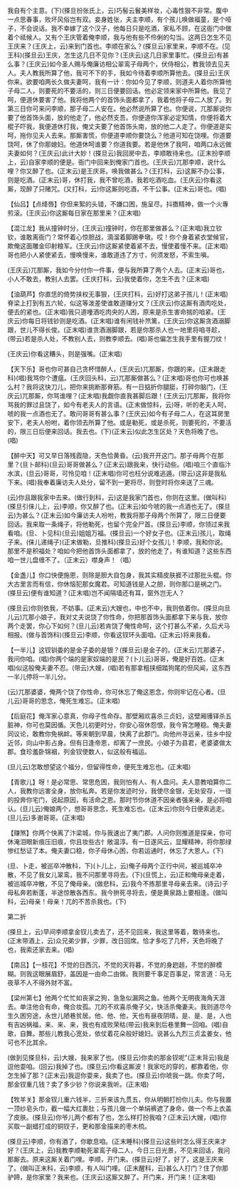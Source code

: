 <!-- { "loadSidebar": true } -->
我自有个主意。(下)(搽旦扮张氏上，云)巧髻云鬟美样妆，心毒性狠不非常。腹中一点思春事，败坏风俗岂有双。妾身姓张，夫主李顺，有个孩儿唤做福童，是个哑子，不会说话。我不幸嫁了这个汉子，他每日只是吃酒，家私不顾，在这衙门中做着个祗候人。又有个王庆管着俺李顺，我与他有些不伶俐的勾当。这两日怎生不见王庆来？(王庆上，云)来到门首也。李顺在家么？(搽旦云)家里来，李顺不在。(见王科)(搽旦云)王庆，怎生这几日不见你？(王庆云)这几日家里事忙。(搽旦云)有甚么事？(王庆云)如今圣人赐与俺廉访相公翠鸾子母两个，伏侍相公，教我领去见夫人。夫人教我所算了他，我可不下的手，我如今待着李顺所算他去。(搽旦云)王庆你来。欲要咱两长久做夫妻呵，我有一计：你如今见了李顺，则道夫人着你所算他子母二人，则要死的不要活的，则三日便要回话。他必定领来家中所算他。我见了呵，便道休要害了他。我将他两个的首饰头面都拿了，我着他将子母二人放了。到第三日你可来问李顺，那子母二人安在。他必然说所算了也。你便说，兀那厮说你要了他首饰头面，放的他走了，他必然支吾。你便道你浑家必定知情，你便将着大棍子吓我，我便道休打我，俺丈夫要了他首饰头南，放的他二人走了。你便道是实呵，拖你见夫人去来。那厮害慌，你便道李顺你要饶么？他道可知在饶哩。你道要饶呵，休了你那媳妇。他道休呵谁要？你道我要。若是他休了我呵，咱两口永远做夫妻如何？(王庆云)此计大妙！(搽旦云)我回房中去，李顺敢待来也。(正末扮李顺上，云)自家李顺的便是。衙门中回来到俺家门首也。(王庆云)兀那李顺，说什么哩？你又醉了也。(正末云)是王庆哥。唤我做甚么？(王打科，云)这厮不办公事，则是吃酒。(正末云)哥，休打我，我不曾吃酒，我若吃酒吃血。(王庆云)你看这厮，现醉了只赌咒。(又打科，云)你这厮则吃酒，不干公事。(正末云)哥也。(唱)

【仙吕】【点绛唇】你但来絮的头错，不嫌口困，施呈尽。抖擞精神，做一个火專煎滚。(王庆云)你这厮每日家在那里来？(正末唱)

【混江龙】我从撞钟时分，(王庆云)撞钟时，你在那里做甚么？(正末唱)我立钦钦，谁敢离衙门？常怀着心惊胆战，滴溜着脚踢拳墩。哎！你个身着紧衣堂候官，欺俺这面雕金印射粮军。(王庆云)你这厮紧使着紧不去，慢使着慢不来。(正末唱)哥也把小人紧使紧去，慢唤慢来，谁敢道违了方寸，何须发怒，不索生嗔。

(王庆云)兀那厮，我如今分付你一件事，便与我所算了两个人去。(正末云)哥也，小人不敢去，教别人去罢。(王庆打科，云)我使着你，怎生不去？(正末唱)

【油葫芦】你直恁的倚势挟权无事狠，(王庆打科，云)好打这弟子孩儿！(正末唱)脊梁上打到有五六轮，似这等泼差使谁敢道赚分文？(王庆云)你这厮有酒肉吃处，便去的紧也。(正末唱)我只道噇酒吃肉央的人困，原来是杀生害命揣的咱紧。(王庆云)你每日将钱钞则是吃酒。(正末唱)谁有闲钱补笊篱，(王庆云)你这厮贪酒溺脚跟，世儿不得长俊。(正末唱)谁贪酒溺脚跟，若是你那杀人也一地里将咱寻趁，(带云)若是杀人处，不教别人去，则教李顺去。(唱)哥也偏怎生我手里有握刀纹！

(王庆云)你看这糟头，则是强嘴。(正末唱)

【天下乐】哥也你可甚自己贪杯惜醉人，(王庆云)兀那厮，你跟的来。(正末跟走科)(唱)我骂你个遭瘟。(王庆回头科，云)兀那厮做甚么？(正末唱)哥也你可也唤甚么村？我将这快刀儿，把你来挑断那脊筋。有一日掂折你腿脡，打碎你脑门，(王庆云)兀那厮，你骂谁哩？(正末唱)我觑你直我甚脚后跟！(王庆云)兀那厮，我将你骂我的罪过且饶了，如今有老夫人的言语。(正末做惊科，云)呀，听的老夫人呵，唬的我一点酒也无了。敢问哥哥有甚么事？(王庆云)如今有子母二人，在这耳房里安下，老夫人吩咐，着你领去所算了他。或是勒死，或是杀死，则要死的，不要活的，限三日后便来回话。我去也。(下)(正末云)似此怎生区处？天色将晚了也。(唱)

【醉中天】可又早日落残霞隐，天色恰黄昏。(云)我开开这门。那子母两个在那里？(旦卜邮科)(旦云)哥哥做甚么？(正末云)跟我来，快行动些。(唱)咱三个直临汴水滨，(旦云)哥哥，可怜见咱！(正末唱)你可也枉分说难逃遁。(带云)这非是我私下来。(唱)我奉着廉访夫人处分，留不到一更将尽，则登时将你来送了三魂。

(云)你且跟我家中去来。(做行到科，云)这是我家门首也，你则在这里。(做叫科)(搽旦引俫儿上，云)李顺，你又醉了也。(正末云)如今唬的我一点酒也无了。(搽旦云)为甚么？(正末云)如今廉访夫人吩咐，教我将那子母两个所算了，限三日便要回话。我来取一条绳子，将他勒死，也留个完全尸首。(搽旦云)李顺，你领过来我看咱。(旦、卜见科)(旦云)姐姐万福。(搽旦云)一个好女子也。(正末云)孩儿，取绳子来。(俫儿递绳子)(正末做勒，旦推科)(搽旦云)好个女孩儿！李顺，我和你说。那里不是积福处？咱如今把他首饰头面都拿了，放的他走了，有谁知道？这些东西咱一世儿盘缠不了。（正末云）噤身声！（唱）

【金盏儿】你口快便施恩，则除是胆大自包身，我其实精皮肤捱不过那批头棍。你大古里言而有信，你休恼犯那女魔君。可知道钱是人之胆，则你那口是祸之门。(搽旦云)便有谁知道？(正末唱)岂不闻隔墙还有耳，窗外岂无人？

(搽旦云)你则依我，不妨事。(正末云)大嫂也，中也不中，我则依着你。(搽旦向旦儿云)兀那小娘子，我对丈夫说饶了你性命，你把那首饰头面都拿下来与我，放你两个走罢，你心下如何？(旦儿云)若肯饶了俺性命呵，这个打甚么不紧，久后犬马相报。(做与首饰科)(搽旦云)李顺，你看这钗环头面咱。(正末云)将来我看。

【一半儿】这钗钏委的是金子委的是银？(搽旦云)是金子的。(正末云)兀那婆子，我问你咱。(唱)你两个端的是家奴端的是民？(卜儿云)哥哥，俺是好百姓。(正末唱)似这般俺夫妻不忍。(带云)大嫂，(唱)若有那拿粗挟细踏狗尾的但风闻，这东西一半儿停将一半儿分。

(云)兀那婆婆，俺两个饶了你性命，你可休忘了俺这恩念，你则牢记在心者。(旦儿云)哥哥的思念，俺死生难忘。(正末唱)

【后庭花】俺浑家心意真，你母子性命存。那壁厢欢喜杀三贞妇，这壁厢镬铎杀五脏神，你可也莫因循。天色儿初更时分，你安心宿休怨恨，我今宵怎睡稳。俺夫妻同议论，敢教你免祸衅。等来朝到早晨，快离了此郡门。向他州寻远亲，往乡中投近邻，向山中影占身。但有日逢帝恩，却离了一庶民。小娘子为县君，老婆婆做太郡。食珍羞卧锦裀，列金钗使数人，似这般有福运。

(旦儿云)怎敢想望这个福分，但留得性命，便死生难忘也。(正末唱)

【青歌儿】呀！是必常思、常思危困，我则怕有人、有人盘问。夫人意教咱算你二人，我教你远害全身，放你私奔。若是你发迹时分，我使尽金银，无处安存，一径的投奔你宅门，说起原因，有活命之恩。那时节你休道不因亲者强来亲，是必将咱认。(旦儿云)俺娘两个，想哥哥思念，死生难忘也。(正末云)你则今日便索逃走。(旦儿云)多谢哥哥。(正末唱)

【赚煞】你两个快离了汴梁城，你与我速出了夷门郡。人问你则推道是探亲，你可休淹泪眼新痕压旧痕，你且妆些古忄敞温淳。有一日遂风云，显耀精神，将你那绿惨红愁证了本。俺夫妻口稳，你子母休心困，你若运通时，休忘了大恩人。(下)

(旦、卜走，被巡卒冲散科，下)(卜儿上，云)俺子母两个正行中间，被巡城卒冲散，不见了我女儿翠鸾，我不问那里寻将去。(下)(旦慌上，云)正和俺母亲走着，被巡城卒冲散，不见了俺母亲。(做悲科，云)我今不拣那里寻母亲去来。(诗云)子母私奔若断蓬，半途惊散各西东。我今拚死寻将去，便是黄泉路上要相逢。(做叫科，云)母亲！母亲！兀的不苦杀我也。(下)

第二折

(搽旦上，云)早间李顺拿金钗儿卖去了，还不见回来，我这里等着，敢待来也。(正末带酒上，云)众兄弟少罪，少罪，改日回席。恰才多吃了几杯，天色将晚了也，我索还家去来。(唱)

【南吕】【一枝花】不觉的日西沉，不觉的天将暮，不觉的身趔趄，不觉的醉模糊。则我这眼展眉舒，盖因是一由命二由做。我则要千事足百事足，常言道：马无夜草不人不得外财不富。

【梁州第七】他两个忙忙如丧家之狗，急急似漏网之鱼。他两个无明夜海角天涯去。单注他合有命，俺合妆孤。兀的不欢喜杀俺子父，快活杀俺妻夫。我则道尽今生久困穷途，永世儿陋巷贫居。他、他、他，天也有昼夜阴晴，是、是、是，人也有吉凶祸福，来、来、来，我也有成败荣枯(带云)我来到后巷里舞一回咱。(唱)自歌，自舞。那些儿教我心宽处，依仗着花朵般好媳妇。说甚么九烈三贞孟姜女，他可也不比其余。

(做到见搽旦科，云)大嫂，我来家了也。(搽旦云)你卖的那金钗呢"(正末背云)我是逗他耍咱。(回云)我掉了也。(搽旦云)你看这厮波！我家吃的穿的，都靠着他，你怎生掉了那？(正末云)我逗你耍来，我卖了也。(搽旦云)你唬我一跳。你卖了呵，那金钗重几钱？卖了多少钞？你说来我听。(正末唱)

【牧羊关】那金钗儿重六钱半，三折来该九贯五，你从明朝打扮你儿夫。你与我置一顶纱皂头巾，截一幅大红裹肚；与孩儿做一个单绢裤遮了身命，做一个布上衣盖了皮肤。(搽旦云)你爷儿两个都有了也，怎么样打扮我咱？(正末云)大嫂，(唱)你买取一副蜡打成的铜钗子，更和那金描来的枣木梳。

(搽旦云)李顺，你有酒了，你歇息咱。(正末睡科)(搽旦云)这些时怎么得王庆来才好？(王庆上，云)我教李顺勒死翠鸾子母二人，今日三日光景，不见来回话，我问那厮去。原来这厮关着门哩。李顺，开门来。(搽旦云)好了，好了，这是王庆来了。(做叫正末科，云)李顺，有人叫门哩。(正末醒科，云)甚么人打门？住了你那驴蹄，是你家里？我来也。(王庆云)这厮又醉了。开门来，开门来！(正末唱)

